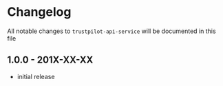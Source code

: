 # Changelog

All notable changes to `trustpilot-api-service` will be documented in this file

## 1.0.0 - 201X-XX-XX

- initial release

